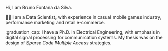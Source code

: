 Hi, I am Bruno Fontana da Silva.  

:scientist: I am a Data Scientist, with experience in casual mobile games industry, performance marketing and retail e-commerce.  

:graduation_cap: I have a Ph.D. in Electrical Engineering, with emphasis in digital signal processing for communication systems. My thesis was on the design of _Sparse Code Multiple Access_ strategies.  